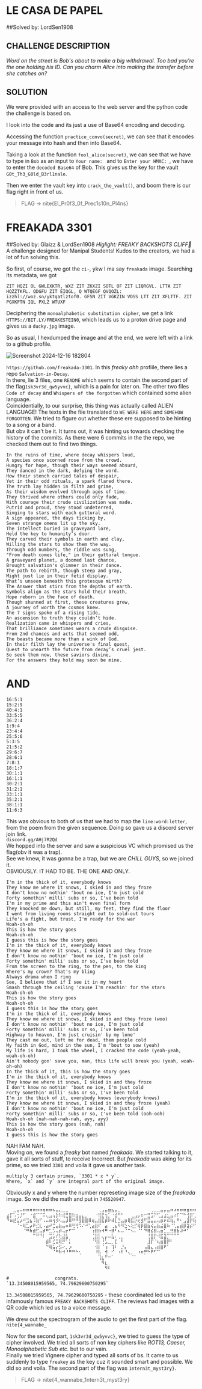 # LE CASA DE PAPEL  
##Solved by: LordSen1908
## CHALLENGE DESCRIPTION  
_Word on the street is Bob's about to make a big withdrawal. Too bad you're the one holding his ID. Can you charm Alice into making the transfer before she catches on?_  
## SOLUTION
We were provided with an access to the web server and the python code the challenge is based on.

I look into the code and its just a use of Base64 encoding and decoding. 

Accessing the function `practice_convo(secret)`, we can see that it encodes your message into hash and then into Base64.  

Taking a look at the function `fool_alice(secret)`, we can see that we have to type in `Bob` as an input to `Your name: ` and to `Enter your HMAC: `, we have to enter the `decoded Base64` of Bob. This gives us the key for the vault `G0t_Th3_G0ld_B3rl1nale`.  
  
  Then we enter the vault key into `crack_the_vault()`, and boom there is our flag right in front of us.  

> FLAG -> nite{El_Pr0f3_0f_Prec1s10n_Pl4ns}


# FREAKADA 3301  
##Solved by: Glaizz & LordSen1908
_Higlight: FREAKY BACKSHOTS CLIFF👅_  
A challenge designed for Manipal Students! Kudos to the creators, we had a lot of fun solving this.  

So first, of course, we got the `ci-`, ykw I ma say `freakada` image. Searching its metadata, we got 
```
ZIT HQZI OL GWLEXKTR, WXZ ZIT ZKXZI SOTL OF ZIT LIQRGVL. LTTA ZIT HQZZTKFL. QDGFU ZIT EIQGL, Q WTQEGF QVQOZL: izzhl://woz.sn/yktqatlztof0. GFSN ZIT VGKZIN VOSS LTT ZIT XFLTTF. ZIT PGXKFTN IQL PXLZ WTUXF
```
Deciphering the `monoalphabetic substitution cipher`, we get a link `HTTPS://BIT.LY/FREAKESTEIN0`, which leads us to a proton drive page and gives us a `ducky.jpg` image.   

  So as usual, I hexdumped the image and at the end, we were left with a link to a github profile. 
  
 ![Screenshot 2024-12-16 182804](https://github.com/user-attachments/assets/f244d6ae-f6a3-4708-80c4-992ecaffb0d0)  

   `https://github.com/freakada-3301`. In this _freaky ahh_ profiile, there lies a repo `Salvation-in-Decay`.  
   In there, lie 3 files, one `README` which seems to contain the second part of the flag`1sk3vr3d_qw5yvvc}`, which is a pain for later on. The other two files `Code of decay` and `Whispers of the forgotten` which contained some alien language.  
   Coincidentially, to our surprise, this thing was actually called ALIEN LANGUAGE! The texts in the fiie translated to `WE WERE HERE` and `SOMEHOW FORGOTTEN`. We tried to figure out whether these ere supposed to be hinting to a song or a band.  
   But obv it can't be it. It turns out, it was hinting us towards checking the history of the commits. As there were 6 commits in the the repo, we checked them out to find two things.

```
In the ruins of time, where decay whispers loud,
A species once scorned rose from the crowd.
Hungry for hope, though their ways seemed absurd,
They danced in the dark, defying the word.
How their stench carried tales of despair,
Yet in their odd rituals, a spark flared there.
The truth lay hidden in filth and grime,
As their wisdom evolved through ages of time.
They thrived where others could only fade,
With courage their crude civilization was made.
Putrid and proud, they stood undeterred,
Singing to stars with each guttural word.
A sign appeared, the days ticking by,
Seven strange omens lit up the sky.
The intellect buried in graveyard lore,
Held the key to humanity’s door.
They carved their symbols in earth and clay,
Willing the stars to show them the way.
Through odd numbers, the riddle was sung,
"From death comes life," in their guttural tongue.
A graveyard planet, a doomed last chance,
Brought salvation's glimmer in their dance.
The path to rebirth, though steep and gray,
Might just lie in their fetid display.
What’s unseen beneath this grotesque mirth?
The Answer that stirs from the depths of earth.
Symbols align as the stars hold their breath,
Hope reborn in the face of death.
Though shunned at first, these creatures grew,
A journey of worth the cosmos knew.
The 7 signs spoke of a rising tide,
An ascension to truth they couldn’t hide.
Realization came in whispers and cries,
That brilliance sometimes wears a crude disguise.
From 2nd chances and acts that seemed odd,
The beasts became more than a wink of God.
In their filth lay the universe's final quest,
Quest to unearth the future from decay’s cruel jest.
So seek them now, these saviors divine,
For the answers they hold may soon be mine.
```
# AND

```
16:5:1
15:2:9
40:4:1
33:5:5
36:2:4
1:9:4 
23:4:4
25:5:6
5:3:5 
21:5:2
29:6:7
28:6:1
7:8:1 
18:1:7
30:1:1
16:1:1
30:2:1
31:2:1
33:1:1
35:2:1
38:1:1
11:6:3
```
This was obvious to both of us that we had to map the `line:word:letter`, from the poem from the given sequence. Doing so gave us a discord server join link.  
`discord.gg/AHj7R2Qd`  
We hopped into the server and saw a suspicious VC which promised us the flag(obv it was a trap).  
See we knew, it was gonna be a trap, but we are _CHILL GUYS_, so we joined it.  
OBVIOUSLY. IT HAD TO BE. THE ONE AND ONLY. 
```
I'm in the thick of it, everybody knows
They know me where it snows, I skied in and they froze
I don't know no nothin' 'bout no ice, I'm just cold
Forty somethin' milli' subs or so, I've been told
I'm in my prime and this ain't even final form
They knocked me down, but still, my feet, they find the floor
I went from living rooms straight out to sold-out tours
Life's a fight, but trust, I'm ready for the war
Woah-oh-oh
This is how the story goes
Woah-oh-oh
I guess this is how the story goes
I'm in the thick of it, everybody knows
They know me where it snows, I skied in and they froze
I don't know no nothin' 'bout no ice, I'm just cold
Forty somethin' milli' subs or so, I've been told
From the screen to the ring, to the pen, to the king
Where's my crown? That's my bling
Always drama when I ring
See, I believe that if I see it in my heart
Smash through the ceiling 'cause I'm reachin' for the stars
Woah-oh-oh
This is how the story goes
Woah-oh-oh
I guess this is how the story goes
I'm in the thick of it, everybody knows
They know me where it snows, I skied in and they froze (woo)
I don't know no nothin' 'bout no ice, I'm just cold
Forty somethin' milli' subs or so, I've been told
Highway to heaven, I'm just cruisin' by my lone'
They cast me out, left me for dead, them people cold
My faith in God, mind in the sun, I'm 'bout to sow (yeah)
My life is hard, I took the wheel, I cracked the code (yeah-yeah, woah-oh-oh)
Ain't nobody gon' save you, man, this life will break you (yeah, woah-oh-oh)
In the thick of it, this is how the story goes
I'm in the thick of it, everybody knows
They know me where it snows, I skied in and they froze
I don't know no nothin' 'bout no ice, I'm just cold
Forty somethin' milli' subs or so, I've been told
I'm in the thick of it, everybody knows (everybody knows)
They know me where it snows, I skied in and they froze (yeah)
I don't know no nothin' 'bout no ice, I'm just cold
Forty somethin' milli' subs or so, I've been told (ooh-ooh)
Woah-oh-oh (nah-nah-nah-nah, ayy, ayy)
This is how the story goes (nah, nah)
Woah-oh-oh
I guess this is how the story goes
```
NAH FAM NAH.  
Moving on, we found a _freaky_ bot named _freakada_. We started talking to it, gave it all sorts of stuff, to receive Incorrect. But _freakada_ was aking for its prime, so we tried `3301` and voila it gave us another task.  
```
multiply 3 certain primes, `3301 * x * y`.
Where, `x` and `y` are integral part of the original image.
```
Obviously x and y where the number represeting image size of the _freakada_ image. So we did the math and put in `745520947`.  
```
⠀⠀⣀⣤⠤⠶⠶⠶⠶⠶⠶⢶⠶⠶⠦⣤⣄⣀⣀⠀⠀⠀⠀⠀⠀⠀⠀⠀⢀⣠⣤⣶⣦⣤⣀⠀⠀⠀⠀⠀⠀⠀⠀⠀⢀⣀⣀⣤⡤⣤⠶⠴⠶⠶⠶⣶⠶⠶⢤⣤⣀⡀
⣴⡏⠡⢒⡸⠋⠀⠐⣾⠉⠉⠭⢄⣠⢤⡷⠷⢾⣛⣿⠷⣶⣤⣄⡀⠀⠀⠐⢿⣟⢲⡁⠐⣾⠛⠃⠀⠀⢀⣠⡤⠶⠒⣛⣩⠝⢋⣠⣰⣂⣤⠴⠏⠉⠓⢺⡿⢁⣴⣮⢽⡟
⠙⠶⣞⣥⡴⠚⣩⣦⠨⣷⠋⠠⠤⠶⢲⡺⠢⣤⡼⠿⠛⠛⣻⣿⣿⠿⢶⣤⣿⣯⡾⠗⠾⣇⣙⣤⡶⢿⣯⡕⢖⣺⠋⣭⣤⣤⢤⡶⠖⠮⢷⡄⠛⠂⣠⣽⡟⢷⣬⡿⠋⠁
⠀⠀⠀⠈⠒⢿⣁⡴⠟⣊⣇⠠⣴⠞⣉⣤⣷⣤⠶⠿⢛⢛⠩⠌⠚⢁⣴⣿⠏⠀⣴⠀⢀⣦⠻⠻⣑⠢⢕⡋⢿⡿⣿⣷⢮⣤⣷⣬⣿⠷⠈⢁⣤⣾⡿⣽⡮⠋⠀⠀⠀⠀
⠀⠀⠀⠀⠀⠈⠛⠷⣾⣋⣤⡾⠛⣁⡡⢤⡾⢤⡖⠋⠉⠀⠀⠀⠀⠀⢰⣿⡷⠺⠛⠐⡿⠃⠦⠤⠈⠉⠢⠄⠈⠁⠙⢿⣮⣿⢤⣶⣁⣀⣛⣿⣷⠼⠚⠁⠀⠀⠀⠀⠀⠀
⠀⠀⠀⠀⠀⠀⠀⠀⠉⠛⠙⠇⠀⣩⡥⠞⢗⣼⣧⠀⠀⠀⠀⠀⠀⠀⢈⣿⡇⢄⡤⠤⣧⠄⢀⡀⠀⠀⠀⠀⠀⠀⠀⢘⣿⡟⠺⣯⣽⡉⠉⠉⠉⠀⠀⠀⠀⠀⠀⠀⠀⠀
⠀⠀⠀⠀⠀⠀⠀⠀⠀⠀⠀⠀⣾⠇⣊⣭⢿⡛⠁⡅⠀⠀⠀⠀⠀⠀⠈⢻⡇⢘⣡⣀⡀⣏⠀⠃⠀⠀⠀⠀⠀⠀⠀⣸⡏⠈⢦⣶⣿⡟⠃⠀⠀⠀⠀⠀⠀⠀⠀⠀⠀⠀
⠀⠀⠀⠀⠀⠀⠀⠀⠀⠀⠀⠀⠙⢿⣥⡔⣫⠔⡀⡰⠀⠀⠀⠀⠀⠀⠀⢺⡇⠈⢰⠀⢹⠇⠀⡘⡄⠀⠀⠀⠀⠀⢠⣿⣄⢠⣾⣿⠟⠁⠀⠀⠀⠀⠀⠀⠀⠀⠀⠀⠀⠀
⠀⠀⠀⠀⠀⠀⠀⠀⠀⠀⠀⠀⠀⠀⠈⠛⠷⠺⠘⠛⠛⠓⢂⠀⠀⠀⠀⠸⣧⠀⢺⠀⠊⠀⠰⠇⠘⢄⡀⠀⠰⠶⡛⠓⠟⠋⠉⠀⠀⠀⠀⠀⠀⠀⠀⠀⠀⠀⠀⠀⠀⠀
⠀⠀⠀⠀⠀⠀⠀⠀⠀⠀⠀⠀⠀⠀⠀⠀⠀⠀⠀⠀⠀⠀⠀⠀⠀⠀⠀⠀⢹⣆⠛⠒⠁⠀⠀⠀⠀⠀⠈⠁⠀⠀⠀⠀⠀⠀⠀⠀⠀⠀⠀⠀⠀⠀⠀⠀⠀⠀⠀⠀⠀⠀
⠀⠀⠀⠀⠀⠀⠀⠀⠀⠀⠀⠀⠀⠀⠀⠀⠀⠀⠀⠀⠀⠀⠀⠀⠀⠀⠀⠀⠀⠻⣆⠀⠀⠀⠀⠀⠀⠀⠀⠀⠀⠀⠀⠀⠀⠀⠀⠀⠀⠀⠀⠀⠀⠀⠀⠀⠀⠀⠀⠀⠀⠀
⠀⠀⠀⠀⠀⠀⠀⠀⠀⠀⠀⠀⠀⠀⠀⠀⠀⠀⠀⠀⠀⠀⠀⠀⠀⠀⠀⠀⠀⠀⠻⠇⠀⠀⠀⠀⠀⠀⠀⠀⠀⠀⠀⠀⠀⠀⠀⠀⠀⠀⠀⠀⠀⠀⠀⠀⠀⠀⠀⠀⠀⠀

#                 congrats.
`13.34508015959565, 74.79629600750295`
```
`13.34508015959565, 74.79629600750295` - these coordinated led us to the infamously famous `FREAKY BACKSHOTS CLIFF`. The reviews had images with a QR code which led us to a voice message.  

We drew out the spectrogram of the audio to get the first part of the flag.  
`nite{4_wannabe_`  

  Now for the second part, `1sk3vr3d_qw5yvvc}`, we tried to guess the type of cipher involved. We tried all sorts of non key ciphers like _ROT13, Caeser, Monoalphabetic Sub etc._ but to our vain.  
  Finally we tried Vignere cipher and typed all sorts of bs. It came to us suddenly to type `freakey` as the key cuz it sounded smart and possible. We did so and voila. The second part of the flag was `1ntern3t_myst3ry}`.  

  > FLAG -> nite{4_wannabe_1ntern3t_myst3ry}

   

   

  
